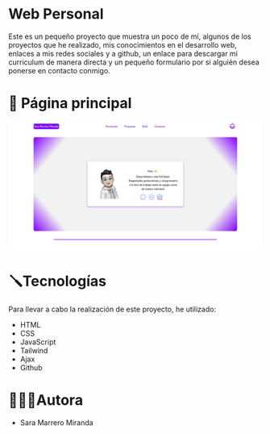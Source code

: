# Web Personal
Este es un pequeño proyecto que muestra un poco de mí, algunos de los proyectos que he realizado, mis conocimientos en el desarrollo web, enlaces a mis redes sociales y a github, un enlace para descargar mi curriculum de manera directa y un pequeño formulario por si alguién desea ponerse en contacto conmigo.

# 📸 Página principal

![Pagina principal](./img/paginaPrincipal.jpg)



# 🪛Tecnologías
Para llevar a cabo la realización de este proyecto, he utilizado:
* HTML
* CSS
* JavaScript
* Tailwind
* Ajax
* Github

# 👩🏻‍💻Autora
* Sara Marrero Miranda

